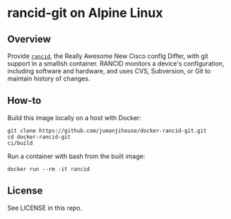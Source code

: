 rancid-git on Alpine Linux
==========================

Overview
--------

Provide [`rancid`](http://www.shrubbery.net/rancid/),
the Really Awesome New Cisco confIg Differ,
with git support in a smallish container.
RANCID monitors a device's configuration, including software and hardware,
and uses CVS, Subversion, or Git to maintain history of changes.


How-to
------

Build this image locally on a host with Docker:

    git clone https://github.com/jumanjihouse/docker-rancid-git.git
    cd docker-rancid-git
    ci/build

Run a container with bash from the built image:

    docker run --rm -it rancid


License
-------

See LICENSE in this repo.
